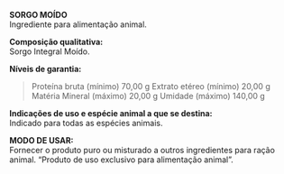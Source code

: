 ﻿**SORGO MOÍDO**                                                   
Ingrediente para alimentação animal.

**Composição qualitativa:**                                                                  
Sorgo Integral Moído.

**Níveis de garantia:**
>Proteína bruta (mínimo) 70,00 g
>Extrato etéreo (mínimo) 20,00 g
>Matéria Mineral (máximo) 20,00 g
>Umidade (máximo) 140,00 g

**Indicações de uso e espécie animal a que se destina:**                                                                                 
Indicado para todas as espécies animais.

**MODO DE USAR:**                                                                
Fornecer o produto puro ou misturado a outros ingredientes para ração animal. “Produto de uso exclusivo para alimentação animal”.



